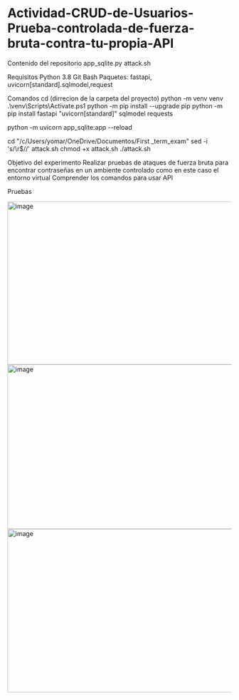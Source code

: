# Actividad-CRUD-de-Usuarios-Prueba-controlada-de-fuerza-bruta-contra-tu-propia-API

Contenido del repositorio
app_sqlite.py
attack.sh

Requisitos
Python 3.8
Git Bash
Paquetes: fastapi, uvicorn[standard].sqlmodel,request

Comandos 
cd (dirrecion de la carpeta del proyecto)
python -m venv venv
.\venv\Scripts\Activate.ps1
python -m pip install --upgrade pip
python -m pip install fastapi "uvicorn[standard]" sqlmodel requests

python -m uvicorn app_sqlite:app --reload

cd "/c/Users/yomar/OneDrive/Documentos/First _term_exam"
sed -i 's/\r$//' attack.sh
chmod +x attack.sh
./attack.sh

Objetivo del experimento
Realizar pruebas de ataques de fuerza bruta para encontrar contraseñas en un ambiente controlado como en este caso el entorno virtual
Comprender los comandos para usar API

Pruebas

<img width="601" height="366" alt="image" src="https://github.com/user-attachments/assets/9b805708-03ec-4842-baa3-debb88912dcb" />

<img width="579" height="369" alt="image" src="https://github.com/user-attachments/assets/95757ee4-1126-426a-a980-0c968e59146f" />

<img width="570" height="367" alt="image" src="https://github.com/user-attachments/assets/1f57cf24-fe5a-4660-9809-948ae1971bd9" />



